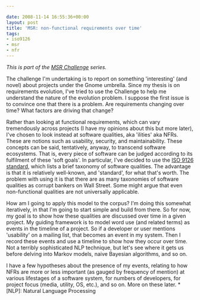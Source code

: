 ```yaml
---

date: 2008-11-14 16:55:36+00:00
layout: post
title: 'MSR: non-functional requirements over time'
tags:
- iso9126
- msr
- nfr
---
```


_This is part of the [MSR Challenge](http://www.neilernst.net/archives/tag/msr/) series._

The challenge I'm undertaking is to report on something 'interesting' (and novel) about projects under the Gnome umbrella. Since my thesis is on requirements evolution, I've tried to use the Challenge to help me understand the nature of the evolution problem. I suppose the first issue is to convince one that there is a problem. Are requirements changing over time? What factors are driving that change?

Rather than looking at functional requirements, which can vary tremendously across projects (I have my opinions about this but more later), I've chosen to look instead at software qualities, aka 'ilities' aka NFRs. These are notions such as usability, security, and maintainability. These concepts can be said, tentatively, anyway, to transcend software ecosystems. That is, every piece of software can be judged according to its fulfilment of these 'soft goals'. In particular, I've decided to use the [ISO 9126 standard](http://en.wikipedia.org/wiki/ISO_9126), which lists a brief taxonomy of software qualities. The advantage is that it is relatively well-known, and 'standard', for what that's worth. The problem with using it is that there are as many taxonomies of software qualities as corrupt bankers on Wall Street. Some might argue that even non-functional qualities are not universally applicable.

How am I going to apply this model to the corpus? I'm doing this somewhat iteratively, in that I'm going to start simple and build from there. So for now, my goal is to show how these qualities are discussed over time in a given project. My guiding framework is to model word use (and related terms) as events in the timeline of a project. So if a developer or user mentions 'usability' on a mailing list, that becomes an event in my system. Then I record these events and use a timeline to show how they occur over time. Not a terribly sophisticated NLP technique, but let's see where it gets us before delving into Markov models, naive Bayesian algorithms, and so on.

I have a few hypotheses about the presence of my events, relating to how NFRs are more or less important (as gauged by frequency of mention) at various lifestages of a software system, for numbers of developers, for project focus (media, utility, OS, etc.), and so on.  More on these later.
  *[NLP]: Natural Language Processing
